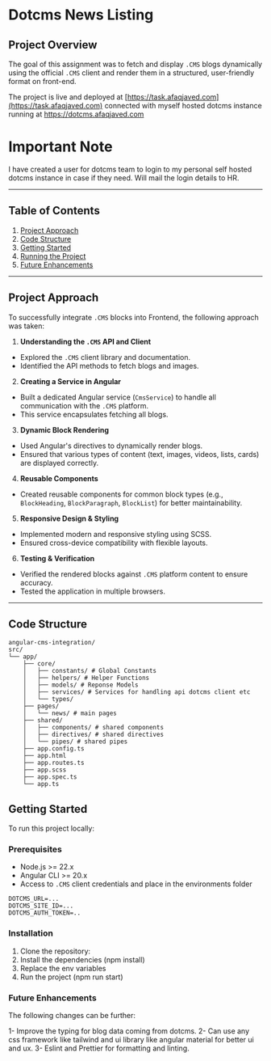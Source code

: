 # Dotcms News Listing

## Project Overview

The goal of this assignment was to fetch and display `.CMS` blogs dynamically using the official `.CMS` client and render them in a structured, user-friendly format on front-end.

The project is live and deployed at [https://task.afaqjaved.com](https://task.afaqjaved.com) connected with myself hosted dotcms instance running at https://dotcms.afaqjaved.com

# Important Note
I have created a user for dotcms team to login to my personal self hosted dotcms instance in case if they need. Will mail the login details to HR.

---

## Table of Contents

1. [Project Approach](#project-approach)
2. [Code Structure](#code-structure)
3. [Getting Started](#getting-started)
4. [Running the Project](#running-the-project)
5. [Future Enhancements](#future-enhancements)

---

## Project Approach

To successfully integrate `.CMS` blocks into Frontend, the following approach was taken:

1. **Understanding the `.CMS` API and Client**

- Explored the `.CMS` client library and documentation.
- Identified the API methods to fetch blogs and images.

2. **Creating a Service in Angular**

- Built a dedicated Angular service (`CmsService`) to handle all communication with the `.CMS` platform.
- This service encapsulates fetching all blogs.

3. **Dynamic Block Rendering**

- Used Angular's directives to dynamically render blogs.
- Ensured that various types of content (text, images, videos, lists, cards) are displayed correctly.

4. **Reusable Components**

- Created reusable components for common block types (e.g., `BlockHeading`, `BlockParagraph`, `BlockList`) for better maintainability.

5. **Responsive Design & Styling**

- Implemented modern and responsive styling using SCSS.
- Ensured cross-device compatibility with flexible layouts.

6. **Testing & Verification**

- Verified the rendered blocks against `.CMS` platform content to ensure accuracy.
- Tested the application in multiple browsers.

---

## Code Structure

```
angular-cms-integration/
src/
└── app/
    ├── core/
    │   ├── constants/ # Global Constants
    │   ├── helpers/ # Helper Functions
    │   ├── models/ # Reponse Models
    │   ├── services/ # Services for handling api dotcms client etc
    │   └── types/
    ├── pages/
    │   └── news/ # main pages
    ├── shared/
    │   ├── components/ # shared components
    │   ├── directives/ # shared directives
    │   └── pipes/ # shared pipes
    ├── app.config.ts
    ├── app.html
    ├── app.routes.ts
    ├── app.scss
    ├── app.spec.ts
    └── app.ts

```

## Getting Started

To run this project locally:

### Prerequisites

- Node.js >= 22.x
- Angular CLI >= 20.x
- Access to `.CMS` client credentials and place in the environments folder

```.env
DOTCMS_URL=...
DOTCMS_SITE_ID=...
DOTCMS_AUTH_TOKEN=..

```

### Installation

1. Clone the repository:
2. Install the dependencies (npm install)
3. Replace the env variables
4. Run the project (npm run start)


### Future Enhancements

The following changes can be further:

1- Improve the typing for blog data coming from dotcms.
2- Can use any css framework like tailwind and ui library like angular material for better ui and ux.
3- Eslint and Prettier for formatting and linting.
